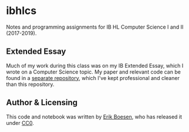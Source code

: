# ibhlcs
Notes and programming assignments for IB HL Computer Science I and II (2017-2019).

## Extended Essay
Much of my work during this class was on my IB Extended Essay, which I wrote on a Computer Science topic. My paper and relevant code can be found in a [separate repository](https://github.com/ErikBoesen/ee), which I've kept professional and cleaner than this repository.

## Author & Licensing
This code and notebook was written by [Erik Boesen](https://github.com/ErikBoesen), who has released it under [CC0](LICENSE).
